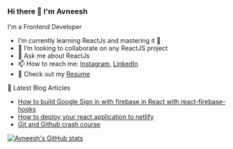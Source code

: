 ### Hi there 👋  I'm Avneesh
I'm a Frontend  Developer

<!--
**avneesh0612/avneesh0612** is a ✨ _special_ ✨ repository because its `README.md` (this file) appears on your GitHub profile.

Here are some ideas to get you started:

- 🔭 I’m currently working on ...
- 🌱 I’m currently learning ...
- 👯 I’m looking to collaborate on ...
- 🤔 I’m looking for help with ...
- 💬 Ask me about ...
- 📫 How to reach me: ...
- 😄 Pronouns: ...
- ⚡ Fun fact: ...
-->
* I’m currently learning ReactJs and mastering it 💪
* 👯 I’m looking to collaborate on any ReactJS project
* 💬 Ask me about ReactJs
* 📫 How to reach me: [Instagram](https://www.instagram.com/avneesh__agarwal/ "Avneesh's Instagram"), [LinkedIn](https://www.linkedin.com/in/avneesh-agarwal-78312b20a/ "Avneesh's LinkedIn")
* 🧠 Check out my [Resume](https://avneeshresume.netlify.app/ "Avneesh's Portoflio")

📘 Latest Blog Articles
* [How to build Google Sign in with firebase in React with react-firebase-hooks](https://avneeshagarwal0612.medium.com/how-to-build-google-sign-in-with-firebase-in-react-with-react-firebase-hooks-c327c80db25d "How to build Google Sign in with firebase in React with react-firebase-hooks")
* [How to deploy your react application to netlify](https://avneeshagarwal.medium.com/how-to-deploy-your-website-to-netlify-for-free-830e91705b7f "How to deploy your react application to netlify")
* [Git and Github crash course](https://avneeshagarwal.medium.com/git-and-github-crash-course-b44f4885ff66 "Git and Github crash course")

[![Avneesh's GitHub stats](https://github-readme-stats.vercel.app/api?username=avneesh0612&theme=radical)](https://github.com/avneesh0612/&show_icons=true&theme=merko)


